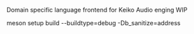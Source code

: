 Domain specific language frontend for Keiko Audio enging WIP



meson setup build --buildtype=debug -Db_sanitize=address
